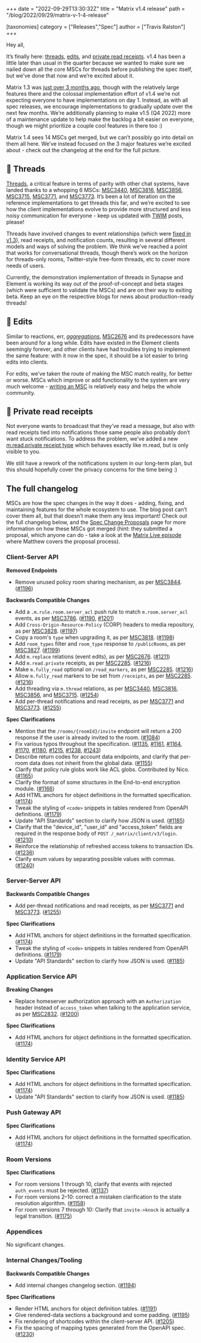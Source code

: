 +++
date = "2022-09-29T13:30:32Z"
title = "Matrix v1.4 release"
path = "/blog/2022/09/29/matrix-v-1-4-release"

[taxonomies]
category = ["Releases","Spec"]
author = ["Travis Ralston"]
+++

Hey all,

It’s finally here: <a href="https://spec.matrix.org/v1.4/client-server-api/#threading">threads</a>, <a href="https://spec.matrix.org/v1.4/client-server-api/#event-replacements">edits</a>, and <a href="https://spec.matrix.org/v1.4/client-server-api/#private-read-receipts">private read receipts</a>. v1.4 has been a little later than usual in the quarter because we wanted to make sure we nailed down all the core MSCs for threads before publishing the spec itself, but we’ve done that now and we’re excited about it.

<!-- more -->

Matrix 1.3 was <a href="https://matrix.org/blog/2022/06/16/matrix-v-1-3-release">just over 3 months ago</a>, though with the relatively large features there and the colossal implementation effort of v1.4 we’re not expecting everyone to have implementations on day 1. Instead, as with all spec releases, we encourage implementations to gradually update over the next few months. We’re additionally planning to make v1.5 (Q4 2022) more of a maintenance update to help make the backlog a bit easier on everyone, though we might prioritize a couple cool features in there too :)

Matrix 1.4 sees 14 MSCs get merged, but we can’t possibly go into detail on them all here. We’ve instead focused on the 3 major features we’re excited about - check out the changelog at the end for the full picture.

## 🧵 Threads

<a href="https://spec.matrix.org/v1.4/client-server-api/#threading">Threads</a>, a critical feature in terms of parity with other chat systems, have landed thanks to a whopping 6 MSCs: <a href="https://github.com/matrix-org/matrix-spec-proposals/pull/3440">MSC3440</a>, <a href="https://github.com/matrix-org/matrix-spec-proposals/pull/3816">MSC3816</a>, <a href="https://github.com/matrix-org/matrix-spec-proposals/pull/3856">MSC3856</a>, <a href="https://github.com/matrix-org/matrix-spec-proposals/pull/3715">MSC3715</a>, <a href="https://github.com/matrix-org/matrix-spec-proposals/pull/3771">MSC3771</a>, and <a href="https://github.com/matrix-org/matrix-spec-proposals/pull/3773">MSC3773</a>. It’s been a lot of iteration on the reference implementations to get threads this far, and we’re excited to see how the client implementations evolve to provide more structured and less noisy communication for everyone - keep us updated with <a href="https://matrix.org/blog/category/this-week-in-matrix">TWIM</a> posts, please!

Threads have involved changes to event relationships (which were <a href="https://matrix.org/blog/2022/06/16/matrix-v-1-3-release#aggregations-and-the-relationships-made-along-the-way">fixed in v1.3</a>), read receipts, and notification counts, resulting in several different models and ways of solving the problem. We think we’ve reached a point that works for conversational threads, though there’s work on the horizon for threads-only rooms, Twitter-style free-form threads, etc to cover more needs of users.

Currently, the demonstration implementation of threads in Synapse and Element is working its way out of the proof-of-concept and beta stages (which were sufficient to validate the MSCs) and are on their way to exiting beta. Keep an eye on the respective blogs for news about production-ready threads!

## 📝 Edits

Similar to reactions, err, <em><a href="https://matrix.org/blog/2022/06/16/matrix-v-1-3-release#aggregations-and-the-relationships-made-along-the-way">aggregations</a></em>, <a href="https://github.com/matrix-org/matrix-spec-proposals/pull/2676">MSC2676</a> and its predecessors have been around for a long while. Edits have existed in the Element clients seemingly forever, and other clients have had troubles trying to implement the same feature: with it now in the spec, it should be a lot easier to bring edits into clients.

For edits, we’ve taken the route of making the MSC match reality, for better or worse. MSCs which improve or add functionality to the system are very much welcome - <a href="https://spec.matrix.org/proposals/">writing an MSC</a> is relatively easy and helps the whole community.

## 👥 Private read receipts

Not everyone wants to broadcast that they’ve read a message, but also with read receipts tied into notifications those same people also probably don’t want stuck notifications. To address the problem, we’ve added a new <a href="https://spec.matrix.org/v1.4/client-server-api/#private-read-receipts">m.read.private receipt type</a> which behaves exactly like m.read, but is only visible to you.

We still have a rework of the notifications system in our long-term plan, but this should hopefully cover the privacy concerns for the time being :)

## The full changelog

MSCs are how the spec changes in the way it does - adding, fixing, and maintaining features for the whole ecosystem to use. The blog post can’t cover them all, but that doesn’t make them any less important! Check out the full changelog below, and the <a href="https://spec.matrix.org/proposals/">Spec Change Proposals</a> page for more information on how these MSCs got merged (hint: they submitted a proposal, which anyone can do - take a look at the <a href="https://www.youtube.com/watch?v=SFkZz60RRfc">Matrix Live episode</a> where Matthew covers the proposal process).

### Client-Server API

**Removed Endpoints**

- Remove unused policy room sharing mechanism, as per [MSC3844](https://github.com/matrix-org/matrix-spec-proposals/pull/3844). ([#1196](https://github.com/matrix-org/matrix-spec/issues/1196))

**Backwards Compatible Changes**

- Add a `.m.rule.room.server_acl` push rule to match `m.room.server_acl` events, as per [MSC3786](https://github.com/matrix-org/matrix-spec-proposals/pull/3786). ([#1190](https://github.com/matrix-org/matrix-spec/issues/1190), [#1201](https://github.com/matrix-org/matrix-spec/issues/1201))
- Add `Cross-Origin-Resource-Policy` (CORP) headers to media repository, as per [MSC3828](https://github.com/matrix-org/matrix-spec-proposals/pull/3828). ([#1197](https://github.com/matrix-org/matrix-spec/issues/1197))
- Copy a room's `type` when upgrading it, as per [MSC3818](https://github.com/matrix-org/matrix-spec-proposals/pull/3818). ([#1198](https://github.com/matrix-org/matrix-spec/issues/1198))
- Add `room_types` filter and `room_type` response to `/publicRooms`, as per [MSC3827](https://github.com/matrix-org/matrix-spec-proposals/pull/3827). ([#1199](https://github.com/matrix-org/matrix-spec/issues/1199))
- Add `m.replace` relations (event edits), as per [MSC2676](https://github.com/matrix-org/matrix-spec-proposals/pull/2676). ([#1211](https://github.com/matrix-org/matrix-spec/issues/1211))
- Add `m.read.private` receipts, as per [MSC2285](https://github.com/matrix-org/matrix-spec-proposals/pull/2285). ([#1216](https://github.com/matrix-org/matrix-spec/issues/1216))
- Make `m.fully_read` optional on `/read_markers`, as per [MSC2285](https://github.com/matrix-org/matrix-spec-proposals/pull/2285). ([#1216](https://github.com/matrix-org/matrix-spec/issues/1216))
- Allow `m.fully_read` markers to be set from `/receipts`, as per [MSC2285](https://github.com/matrix-org/matrix-spec-proposals/pull/2285). ([#1216](https://github.com/matrix-org/matrix-spec/issues/1216))
- Add threading via `m.thread` relations, as per [MSC3440](https://github.com/matrix-org/matrix-spec-proposals/pull/3440), [MSC3816](https://github.com/matrix-org/matrix-spec-proposals/pull/3816), [MSC3856](https://github.com/matrix-org/matrix-spec-proposals/pull/3856), and [MSC3715](https://github.com/matrix-org/matrix-spec-proposals/pull/3715). ([#1254](https://github.com/matrix-org/matrix-spec/issues/1254))
- Add per-thread notifications and read receipts, as per [MSC3771](https://github.com/matrix-org/matrix-spec-proposals/pull/3771) and [MSC3773](https://github.com/matrix-org/matrix-spec-proposals/pull/3773). ([#1255](https://github.com/matrix-org/matrix-spec/issues/1255))

**Spec Clarifications**

- Mention that the `/rooms/{roomId}/invite` endpoint will return a 200 response if the user is already invited to the room. ([#1084](https://github.com/matrix-org/matrix-spec/issues/1084))
- Fix various typos throughout the specification. ([#1135](https://github.com/matrix-org/matrix-spec/issues/1135), [#1161](https://github.com/matrix-org/matrix-spec/issues/1161), [#1164](https://github.com/matrix-org/matrix-spec/issues/1164), [#1170](https://github.com/matrix-org/matrix-spec/issues/1170), [#1180](https://github.com/matrix-org/matrix-spec/issues/1180), [#1215](https://github.com/matrix-org/matrix-spec/issues/1215), [#1238](https://github.com/matrix-org/matrix-spec/issues/1238), [#1243](https://github.com/matrix-org/matrix-spec/issues/1243))
- Describe return codes for account data endpoints, and clarify that per-room data does not inherit from the global data. ([#1155](https://github.com/matrix-org/matrix-spec/issues/1155))
- Clarify that policy rule globs work like ACL globs. Contributed by Nico. ([#1165](https://github.com/matrix-org/matrix-spec/issues/1165))
- Clarify the format of some structures in the End-to-end encryption module. ([#1166](https://github.com/matrix-org/matrix-spec/issues/1166))
- Add HTML anchors for object definitions in the formatted specification. ([#1174](https://github.com/matrix-org/matrix-spec/issues/1174))
- Tweak the styling of `<code>` snippets in tables rendered from OpenAPI definitions. ([#1179](https://github.com/matrix-org/matrix-spec/issues/1179))
- Update "API Standards" section to clarify how JSON is used. ([#1185](https://github.com/matrix-org/matrix-spec/issues/1185))
- Clarify that the "device_id", "user_id" and "access_token" fields are required in the response body of `POST /_matrix/client/v3/login`. ([#1210](https://github.com/matrix-org/matrix-spec/issues/1210))
- Reinforce the relationship of refreshed access tokens to transaction IDs. ([#1236](https://github.com/matrix-org/matrix-spec/issues/1236))
- Clarify enum values by separating possible values with commas. ([#1240](https://github.com/matrix-org/matrix-spec/issues/1240))

### Server-Server API

**Backwards Compatible Changes**

- Add per-thread notifications and read receipts, as per [MSC3771](https://github.com/matrix-org/matrix-spec-proposals/pull/3771) and [MSC3773](https://github.com/matrix-org/matrix-spec-proposals/pull/3773). ([#1255](https://github.com/matrix-org/matrix-spec/issues/1255))

**Spec Clarifications**

- Add HTML anchors for object definitions in the formatted specification. ([#1174](https://github.com/matrix-org/matrix-spec/issues/1174))
- Tweak the styling of `<code>` snippets in tables rendered from OpenAPI definitions. ([#1179](https://github.com/matrix-org/matrix-spec/issues/1179))
- Update "API Standards" section to clarify how JSON is used. ([#1185](https://github.com/matrix-org/matrix-spec/issues/1185))

### Application Service API

**Breaking Changes**

- Replace homeserver authorization approach with an `Authorization` header instead of `access_token` when talking to the application service, as per [MSC2832](https://github.com/matrix-org/matrix-spec-proposals/pull/2832). ([#1200](https://github.com/matrix-org/matrix-spec/issues/1200))

**Spec Clarifications**

- Add HTML anchors for object definitions in the formatted specification. ([#1174](https://github.com/matrix-org/matrix-spec/issues/1174))

### Identity Service API

**Spec Clarifications**

- Add HTML anchors for object definitions in the formatted specification. ([#1174](https://github.com/matrix-org/matrix-spec/issues/1174))
- Update "API Standards" section to clarify how JSON is used. ([#1185](https://github.com/matrix-org/matrix-spec/issues/1185))

### Push Gateway API

**Spec Clarifications**

- Add HTML anchors for object definitions in the formatted specification. ([#1174](https://github.com/matrix-org/matrix-spec/issues/1174))

### Room Versions

**Spec Clarifications**

- For room versions 1 through 10, clarify that events with rejected `auth_events` must be rejected. ([#1137](https://github.com/matrix-org/matrix-spec/issues/1137))
- For room versions 2–10: correct a mistaken clarification to the state resolution algorithm. ([#1158](https://github.com/matrix-org/matrix-spec/issues/1158))
- For room versions 7 through 10: Clarify that `invite->knock` is actually a legal transition. ([#1175](https://github.com/matrix-org/matrix-spec/issues/1175))

### Appendices

No significant changes.

### Internal Changes/Tooling

**Backwards Compatible Changes**

- Add internal changes changelog section. ([#1194](https://github.com/matrix-org/matrix-spec/issues/1194))

**Spec Clarifications**

- Render HTML anchors for object definition tables. ([#1191](https://github.com/matrix-org/matrix-spec/issues/1191))
- Give rendered-data sections a background and some padding. ([#1195](https://github.com/matrix-org/matrix-spec/issues/1195))
- Fix rendering of shortcodes within the client-server API. ([#1205](https://github.com/matrix-org/matrix-spec/issues/1205))
- Fix the spacing of mapping types generated from the OpenAPI spec. ([#1230](https://github.com/matrix-org/matrix-spec/issues/1230))
